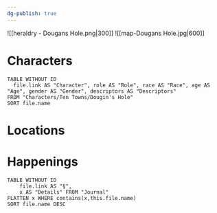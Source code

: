 ```yaml
---
dg-publish: true
---
```

![[heraldry - Dougans Hole.png|300]]
![[map-Dougans Hole.jpg|600]]
# Characters

```dataview 
TABLE WITHOUT ID
  file.link AS "Character", role AS "Role", race AS "Race", age AS "Age", gender AS "Gender", descriptors AS "Descriptors"
FROM "Characters/Ten Towns/Dougin's Hole"
SORT file.name
```

# Locations
# Happenings
```dataview
TABLE WITHOUT ID
	file.link AS "§", 
	x AS "Details" FROM "Journal"
FLATTEN x WHERE contains(x,this.file.name) 
SORT file.name DESC
```
